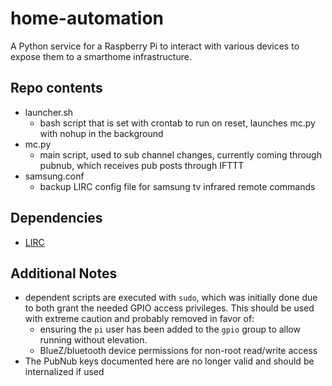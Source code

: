 # home-automation
A Python service for a Raspberry Pi to interact with various devices to expose them to a smarthome infrastructure.

## Repo contents

- launcher.sh
  - bash script that is set with crontab to run on reset, launches mc.py with nohup in the background
- mc.py
  - main script, used to sub channel changes, currently coming through pubnub, which receives pub posts through IFTTT
- samsung.conf
  -  backup LIRC config file for samsung tv infrared remote commands

## Dependencies
- [LIRC]([url](https://lirc.org/)https://lirc.org/)

## Additional Notes
- dependent scripts are executed with `sudo`, which was initially done due to both grant the needed GPIO access privileges. This should be used with extreme caution and probably removed in favor of:
  -  ensuring the `pi` user has been added to the `gpio` group to allow running without elevation.
  -  BlueZ/bluetooth device permissions for non-root read/write access
- The PubNub keys documented here are no longer valid and should be internalized if used
